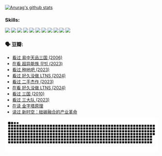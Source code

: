 
[![Anurag's github stats](https://github-readme-stats.vercel.app/api?username=w940853815)](https://github.com/anuraghazra/github-readme-stats)

### Skills:

<code><img height="32" src="https://cdn.jsdelivr.net/npm/simple-icons@v5/icons/python.svg"></code>
<code><img height="32" src="https://cdn.jsdelivr.net/npm/simple-icons@v5/icons/javascript.svg"></code>
<code><img height="32" src="https://cdn.jsdelivr.net/npm/simple-icons@v5/icons/django.svg"></code>
<code><img height="32" src="https://cdn.jsdelivr.net/npm/simple-icons@v5/icons/flask.svg"></code>
<code><img height="32" src="https://cdn.jsdelivr.net/npm/simple-icons@v5/icons/vuetify.svg"></code>
<code><img height="32" src="https://cdn.jsdelivr.net/npm/simple-icons@v5/icons/git.svg"></code>
<code><img height="32" src="https://cdn.jsdelivr.net/npm/simple-icons@v5/icons/docker.svg"></code>
<code><img height="32" src="https://cdn.jsdelivr.net/npm/simple-icons@v5/icons/postgresql.svg"></code>
<code><img height="32" src="https://cdn.jsdelivr.net/npm/simple-icons@v5/icons/elasticsearch.svg"></code>
<code><img height="32" src="https://cdn.jsdelivr.net/npm/simple-icons@v5/icons/macos.svg"></code>
<code><img height="32" src="https://cdn.jsdelivr.net/npm/simple-icons@v5/icons/linux.svg"></code>

### 🗣 豆瓣:

<!-- DOUBAN-ACTIVITIES:START -->
- [看过 易中天品三国‎ (2006)](https://www.douban.com/people/136069238/status/4529910812/?_i=09352859)
- [在看 超异能族 무빙‎ (2023)](https://www.douban.com/people/136069238/status/4527291077/?_i=09352859)
- [看过 种地吧‎ (2023)](https://www.douban.com/people/136069238/status/4527289637/?_i=09352859)
- [看过 好久没做 LTNS‎ (2024)](https://www.douban.com/people/136069238/status/4527289515/?_i=09352859)
- [看过 二手杰作‎ (2023)](https://www.douban.com/people/136069238/status/4522502716/?_i=09352859)
- [在看 好久没做 LTNS‎ (2024)](https://www.douban.com/people/136069238/status/4521969883/?_i=09352859)
- [看过 三国‎ (2010)](https://www.douban.com/people/136069238/status/4521634661/?_i=09352859)
- [看过 三大队‎ (2023)](https://www.douban.com/people/136069238/status/4510323325/?_i=09352859)
- [在读 金字塔原理](https://www.douban.com/people/136069238/status/4507497587/?_i=09352859)
- [读过 新时空：硅碳融合的产业革命](https://www.douban.com/people/136069238/status/4506659177/?_i=09352859)
<!-- DOUBAN-ACTIVITIES:END -->


![Snake animation](https://raw.githubusercontent.com/w940853815/w940853815/output/github-contribution-grid-snake.svg)

<!--
**w940853815/w940853815** is a ✨ _special_ ✨ repository because its `README.md` (this file) appears on your GitHub profile.

Here are some ideas to get you started:

- 🔭 I’m currently working on ...
- 🌱 I’m currently learning ...
- 👯 I’m looking to collaborate on ...
- 🤔 I’m looking for help with ...
- 💬 Ask me about ...
- 📫 How to reach me: ...
- 😄 Pronouns: ...
- ⚡ Fun fact: ...
-->
